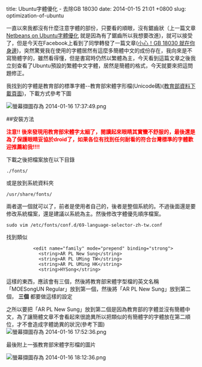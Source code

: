 title: Ubuntu字體優化 - 去除GB 18030
date: 2014-01-15 21:01 +0800
slug: optimization-of-ubuntu

一直以來我都沒有什麼注意字體的部份，只要看的順眼，沒有鋸齒狀（上一篇文章 [Netbeans on Ubuntu字體優化](http://mics.logdown.com/posts/2013/12/28/ubuntu-fonts-optimization) 就是因為有了鋸齒所以我想要改進)，就可以接受了，但是今天在Facebook上看到了同學轉發了一篇文章([小心！GB 18030 就在你身邊](http://www.techbang.com/posts/16514))，突然驚覺我在使用的字體居然有這麼多簡體中文的成份存在，我向來是不寫簡體字的，雖然看得懂，但是書寫時仍然以繁體為主，今天看到這篇文章之後我立刻查看了Ubuntu預設的繁體中文字體，居然是簡體的格式，今天就要來把這問題修正。
<!-- PELICAN_END_SUMMARY -->
我找到的字體是教育部的標準字體--教育部宋體字形檔(Unicode碼)([教育部資料下載頁面](http://www.edu.tw/treasure/filedown.aspx?Node=1123&Index=2&WID=c5ad5187-55ef-4811-8219-e946fe04f725))，下載方式參考下圖

![螢幕擷圖存為 2014-01-16 17:37:49.png](http://user-image.logdown.io/user/6349/blog/6343/post/175873/XZ9PD84NQCKnLr1LuH3e_%E8%9E%A2%E5%B9%95%E6%93%B7%E5%9C%96%E5%AD%98%E7%82%BA%202014-01-16%2017:37:49.png)



##安裝方法

**<font color=red>注意!! 後來發現用教育部宋體字太細了，閱讀起來眼睛其實蠻不舒服的，最後還是為了保護眼睛妥協於droid了，如果各位有找到任何耐看的符合台灣標準的字體歡迎推薦給我!!!!</font>**

下載之後把檔案放在以下目錄

    ./fonts/
  
或是放到系統資料夾
  
    /usr/share/fonts/
  
兩者選一個就可以了，前者是使用者自己的，後者是整個系統的。不過後面還是要修改系統檔案，還是建議以系統為主。然後修改字體優先順序檔案。

    sudo vim /etc/fonts/conf.d/69-language-selector-zh-tw.conf

找到類似

```
          <edit name="family" mode="prepend" binding="strong">
            <string>AR PL New Sung</string>
            <string>AR PL UMing TW</string>
            <string>AR PL UMing HK</string>
            <string>HYSong</string>
```

這樣的東西，應該會有三個，然後將教育部宋體字型檔的英文名稱「MOESongUN Regular」放到第一個，然後將「AR PL New Sung」放到第二個， **三個** 都要做這樣的設定

之所以要把「AR PL New Sung」放到第二個是因為教育部的字體並沒有簡體中文，為了讓簡體文章不會看起來很詭異所以把類似的有簡體字的字體放在第二順位，才不會造成字體詭異的狀況(參考下圖)
![螢幕擷圖存為 2014-01-16 17:52:36.png](http://user-image.logdown.io/user/6349/blog/6343/post/175873/ikbaiuLSKGOUWA131LWm_%E8%9E%A2%E5%B9%95%E6%93%B7%E5%9C%96%E5%AD%98%E7%82%BA%202014-01-16%2017:52:36.png)

最後附上一張教育部宋體字形檔的圖片

![螢幕擷圖存為 2014-01-16 18:12:36.png](http://user-image.logdown.io/user/6349/blog/6343/post/175873/A54cYVeQWz1HhbTGGsga_%E8%9E%A2%E5%B9%95%E6%93%B7%E5%9C%96%E5%AD%98%E7%82%BA%202014-01-16%2018:12:36.png)
